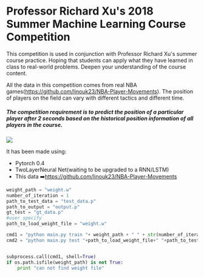 # Professor Richard Xu's 2018 Summer Machine Learning Course Competition
This competition is used in conjunction with Professor Richard Xu's summer course practice. Hoping that students can apply what they have learned in class to real-world problems. Deepen your understanding of the course content.

All the data in this competition comes from real NBA games(https://github.com/linouk23/NBA-Player-Movements). The position of players on the field can vary with different tactics and different time.

##### The competition requirement is to predict the position of a particular player after 2 seconds based on the historical position information of all players in the course.

![](spurs.gif)

It has been made using:

- Pytorch 0.4
- TwoLayerNeural Net(waiting to be upgraded to a RNN/LSTM)
- This data :arrow_right:https://github.com/linouk23/NBA-Player-Movements


````python
weight_path = "weight.w"
number_of_iteration = 1
path_to_test_data = "test_data.p"
path_to_output = "output.p"
gt_test = "gt_data.p"
#user specify
path_to_load_weight_file = "weight.w" 

cmd1 = "python main.py train "+ weight_path + " " + str(number_of_iteration)
cmd2 = "python main.py test "+path_to_load_weight_file+" "+path_to_test_data+" "+path_to_output


subprocess.call(cmd1, shell=True)
if os.path.isfile(weight_path) is not True:
    print "can not find weight file"

````
